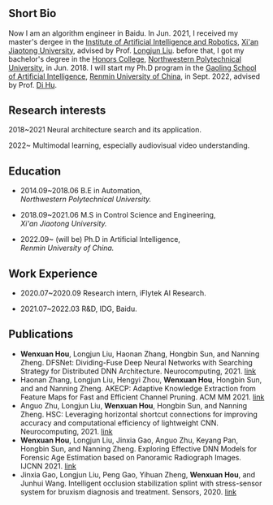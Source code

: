 # 

## Short Bio

Now I am an algorithm engineer in Baidu. In Jun. 2021, I received my master's dergee in the [Institute of Artificial Intelligence and Robotics](http://www.aiar.xjtu.edu.cn/index.htm), [Xi'an Jiaotong University](http://www.xjtu.edu.cn/), advised by Prof. [Longjun Liu](http://gr.xjtu.edu.cn/web/liulongjun). before that, I got my bachelor's degree in the [Honors College](https://honors.nwpu.edu.cn/), [Northwestern Polytechnical University](https://www.nwpu.edu.cn/), in Jun. 2018. I will start my Ph.D program in the [Gaoling School of Artificial Intelligence](http://ai.ruc.edu.cn/), [Renmin University of China](https://www.ruc.edu.cn/), in Sept. 2022, advised by Prof. [Di Hu](https://dtaoo.github.io/).

## Research interests

2018~2021 Neural architecture search and its application.

2022~ Multimodal learning, especially audiovisual video understanding.

## Education

- 2014.09~2018.06  B.E in Automation,<br>*Northwestern Polytechnical University.* 

- 2018.09~2021.06  M.S in Control Science and Engineering,<br>*Xi'an Jiaotong University.*

- 2022.09~  (will be) Ph.D in Artificial Intelligence,<br>*Renmin University of China.*

## Work Experience

- 2020.07~2020.09  Research intern, iFlytek AI Research. 

- 2021.07~2022.03  R&D, IDG, Baidu.

## Publications

- **Wenxuan Hou**, Longjun Liu, Haonan Zhang, Hongbin Sun, and Nanning Zheng. DFSNet: Dividing-Fuse Deep Neural Networks with Searching Strategy for Distributed DNN Architecture. Neurocomputing, 2021. [link](https://www.sciencedirect.com/science/article/abs/pii/S0925231221016076)
- Haonan Zhang, Longjun Liu, Hengyi Zhou, **Wenxuan Hou**, Hongbin Sun, and and Nanning Zheng. AKECP: Adaptive Knowledge Extraction from Feature Maps for Fast and Efficient Channel Pruning. ACM MM 2021. [link](https://dl.acm.org/doi/abs/10.1145/3474085.3475228)
- Anguo Zhu, Longjun Liu, **Wenxuan Hou**, Hongbin Sun, and Nanning Zheng. HSC: Leveraging horizontal shortcut connections for improving accuracy and computational efficiency of lightweight CNN. Neurocomputing, 2021. [link](https://www.sciencedirect.com/science/article/abs/pii/S0925231221009899)
- **Wenxuan Hou**, Longjun Liu, Jinxia Gao, Anguo Zhu, Keyang Pan, Hongbin Sun, and Nanning Zheng. Exploring Effective DNN Models for Forensic Age Estimation based on Panoramic Radiograph Images. IJCNN 2021. [link](https://ieeexplore.ieee.org/abstract/document/9533672/)
-  Jinxia Gao, Longjun Liu, Peng Gao, Yihuan Zheng, **Wenxuan Hou**, and Junhui Wang. Intelligent occlusion stabilization splint with stress-sensor system for bruxism diagnosis and treatment. Sensors, 2020. [link](https://www.mdpi.com/1424-8220/20/1/89)





